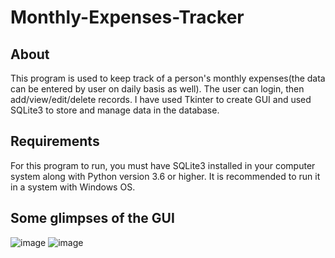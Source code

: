 # Monthly-Expenses-Tracker
## About
This program is used to keep track of a person's monthly expenses(the data can be entered by user on daily basis as well). The user can login, then add/view/edit/delete records. I have used Tkinter to create GUI and used SQLite3 to store and manage data in the database.
## Requirements
For this program to run, you must have SQLite3 installed in your computer system along with Python version 3.6 or higher. It is recommended to run it in a system with Windows OS.
## Some glimpses of the GUI
![image](https://user-images.githubusercontent.com/55046164/133919964-49d67f8d-9982-4871-a338-985dab34268a.png)
![image](https://user-images.githubusercontent.com/55046164/133920445-ba8179ef-5770-438a-ab29-9a4cec9d530d.png)

